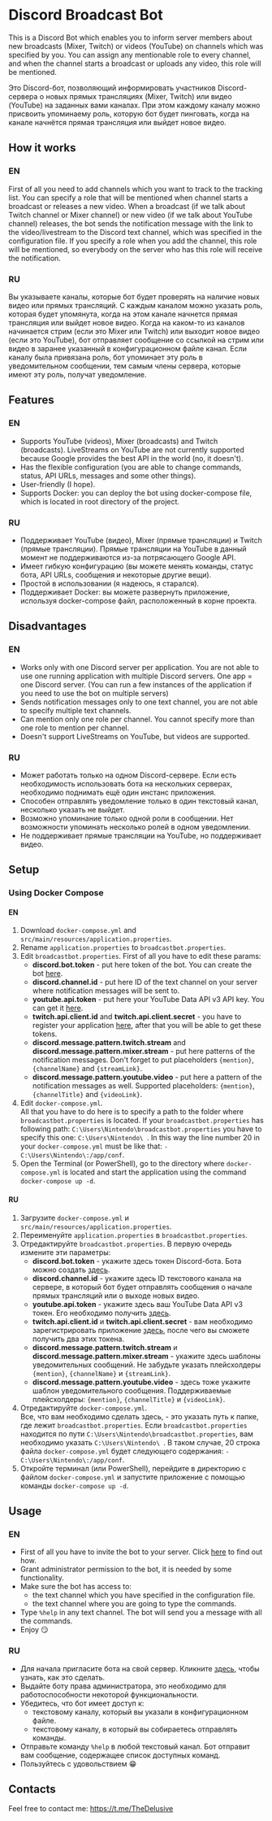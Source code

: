 # Discord Broadcast Bot
This is a Discord Bot which enables you to inform server members about new broadcasts (Mixer, Twitch) or videos (YouTube) on channels which was specified by you. You can assign any mentionable role to every channel, and when the channel starts a broadcast or uploads any video, this role will be mentioned. 

Это Discord-бот, позволяющий информировать участников Discord-сервера о новых прямых трансляциях (Mixer, Twitch) или видео (YouTube) на заданных вами каналах. При этом каждому каналу можно присвоить упоминаему роль, которую бот будет пинговать, когда на канале начнётся прямая трансляция или выйдет новое видео.

## How it works
### EN
First of all you need to add channels which you want to track to the tracking list. You can specify a role that will be mentioned when channel starts a broadcast or releases a new video. When a broadcast (if we talk about Twitch channel or Mixer channel) or new video (if we talk about YouTube channel) releases, the bot sends the notification message with the link to the video/livestream to the Discord text channel, which was specified in the configuration file. If you specify a role when you add the channel, this role will be mentioned, so everybody on the server who has this role will receive the notification.
### RU
Вы указываете каналы, которые бот будет проверять на наличие новых видео или прямых трансляций. С каждым каналом можно указать роль, которая будет упомянута, когда на этом канале начнется прямая трансляция или выйдет новое видео. Когда на каком-то из каналов начинается стрим (если это Mixer или Twitch) или выходит новое видео (если это YouTube), бот отправляет сообщение со ссылкой на стрим или видео в заранее указанный в конфигурационном файле канал. Если каналу была привязана роль, бот упоминает эту роль в уведомительном сообщении, тем самым члены сервера, которые имеют эту роль, получат уведомление.

## Features
### EN
- Supports YouTube (videos), Mixer (broadcasts) and Twitch (broadcasts). LiveStreams on YouTube are not currently supported because Google provides the best API in the world (no, it doesn't).
- Has the flexible configuration (you are able to change commands, status, API URLs, messages and some other things).
- User-friendly (I hope).
- Supports Docker: you can deploy the bot using docker-compose file, which is located in root directory of the project.
### RU
- Поддерживает YouTube (видео), Mixer (прямые трансляции) и Twitch (прямые трансляции). Прямые трансляции на YouTube в данный момент не поддерживаются из-за потрясающего Google API.
- Имеет гибкую конфигурацию (вы можете менять команды, статус бота, API URLs, сообщения и некоторые другие вещи).
- Простой в использовании (я надеюсь, я старался).
- Поддерживает Docker: вы можете развернуть приложение, используя docker-compose файл, расположенный в корне проекта.

## Disadvantages
### EN
- Works only with one Discord server per application. You are not able to use one running application with multiple Discord servers. One app = one Discord server. (You can run a few instances of the application if you need to use the bot on multiple servers)
- Sends notification messages only to one text channel, you are not able to specify multiple text channels.
- Can mention only one role per channel. You cannot specify more than one role to mention per channel.
- Doesn't support LiveStreams on YouTube, but videos are supported.
### RU
- Может работать только на одном Discord-сервере. Если есть необходимость использовать бота на нескольких серверах, необходимо поднимать ещё один инстанс приложения.
- Способен отправлять уведомление только в один текстовый канал, несколько указать не выйдет.
- Возможно упоминание только одной роли в сообщении. Нет возможности упоминать несколько ролей в одном уведомлении.
- Не поддерживает прямые трансляции на YouTube, но поддерживает видео.

## Setup
### Using Docker Compose
#### EN
1. Download `docker-compose.yml` and `src/main/resources/application.properties`.
2. Rename `application.properties` to `broadcastbot.properties`.
3. Edit `broadcastbot.properties`. First of all you have to edit these params: 
    - **discord.bot.token** - put here token of the bot. You can create the bot [here](https://discord.com/developers/applications/).
    - **discord.channel.id** - put here ID of the text channel on your server where notification messages will be sent to.
    - **youtube.api.token** - put here your YouTube Data API v3 API key. You can get it [here](https://console.developers.google.com).
    - **twitch.api.client.id** and **twitch.api.client.secret** - you have to register your application [here](https://dev.twitch.tv/console/apps), after that you will be able to get these tokens.
    - **discord.message.pattern.twitch.stream** and **discord.message.pattern.mixer.stream** - put here patterns of the notification messages. Don't forget to put placeholders `{mention}`, `{channelName}` and `{streamLink}`.
    - **discord.message.pattern.youtube.video** - put here a pattern of the notification messages as well. Supported placeholders: `{mention}`, `{channelTitle}` and `{videoLink}`.
4. Edit `docker-compose.yml`.  
All that you have to do here is to specify a path to the folder where `broadcastbot.properties` is located. If your `broadcastbot.properties` has following path: `C:\Users\Nintendo\broadcastbot.properties` you have to specify this one: `C:\Users\Nintendo\ `. In this way the line number 20 in your `docker-compose.yml` must be like that: `- C:\Users\Nintendo\:/app/conf`.  
5. Open the Terminal (or PowerShell), go to the directory where `docker-compose.yml` is located and start the application using the command `docker-compose up -d`.
#### RU
1. Загрузите `docker-compose.yml` и `src/main/resources/application.properties`.
2. Переименуйте `application.properties` в `broadcastbot.properties`.
3. Отредактируйте `broadcastbot.properties`. В первую очередь измените эти параметры:
    - **discord.bot.token** - укажите здесь токен Discord-бота. Бота можно создать [здесь](https://discord.com/developers/applications/).
    - **discord.channel.id** - укажите здесь ID текстового канала на сервере, в который бот будет отправлять сообщения о начале прямых трансляций или о выходе новых видео.
    - **youtube.api.token** - укажите здесь ваш YouTube Data API v3 токен. Его необходимо получить [здесь](https://console.developers.google.com).
    - **twitch.api.client.id** и **twitch.api.client.secret** - вам необходимо зарегистрировать приложение [здесь](https://dev.twitch.tv/console/apps), после чего вы сможете получить два этих токена.
    - **discord.message.pattern.twitch.stream** и **discord.message.pattern.mixer.stream** - укажите здесь шаблоны уведомительных сообщений. Не забудьте указать плейсхолдеры `{mention}`, `{channelName}` и `{streamLink}`.
    - **discord.message.pattern.youtube.video** - здесь тоже укажите шаблон уведомительного сообщения. Поддерживаемые плейсхолдеры: `{mention}`, `{channelTitle}` и `{videoLink}`.
4. Отредактируйте `docker-compose.yml`.  
Все, что вам необходимо сделать здесь, - это указать путь к папке, где лежит `broadcastbot.properties`. Если `broadcastbot.properties` находится по пути `C:\Users\Nintendo\broadcastbot.properties`, вам необходимо указать `C:\Users\Nintendo\ `. В таком случае, 20 строка файла `docker-compose.yml` будет следующего содержания: `- C:\Users\Nintendo\:/app/conf`.
5. Откройте терминал (или PowerShell), перейдите в директорию с файлом `docker-compose.yml` и запустите приложение с помощью команды `docker-compose up -d`.

## Usage
### EN
  - First of all you have to invite the bot to your server. Click [here](https://discordpy.readthedocs.io/en/latest/discord.html) to find out how.
  - Grant administrator permission to the bot, it is needed by some functionality.
  - Make sure the bot has access to:
    - the text channel which you have specified in the configuration file.
    - the text channel where you are going to type the commands.
  - Type `%help` in any text channel. The bot will send you a message with all the commands.
  - Enjoy 😏
### RU
  - Для начала пригласите бота на свой сервер. Кликните [здесь](https://discordpy.readthedocs.io/en/latest/discord.html), чтобы узнать, как это сделать.
  - Выдайте боту права администратора, это необходимо для работоспособности некоторой функциональности.
  - Убедитесь, что бот имеет доступ к:
    - текстовому каналу, который вы указали в конфигурационном файле.
    - текстовому каналу, в который вы собираетесь отправлять команды.
  - Отправьте команду `%help` в любой текстовый канал. Бот отправит вам сообщение, содержащее список доступных команд.
  - Пользуйтесь с удовольствием 😁

## Contacts
Feel free to contact me: https://t.me/TheDelusive
